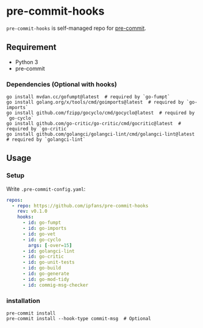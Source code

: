 # pre-commit-hooks

`pre-commit-hooks` is self-managed repo for [pre-commit](https://pre-commit.com).

## Requirement

* Python 3
* pre-commit

### Dependencies (Optional with hooks)

```
go install mvdan.cc/gofumpt@latest  # required by `go-fumpt`
go install golang.org/x/tools/cmd/goimports@latest  # required by `go-imports`
go install github.com/fzipp/gocyclo/cmd/gocyclo@latest  # required by `go-cyclo`
go install github.com/go-critic/go-critic/cmd/gocritic@latest  # required by `go-critic`
go install github.com/golangci/golangci-lint/cmd/golangci-lint@latest  # required by `golangci-lint`
```

## Usage

### Setup

Write `.pre-commit-config.yaml`:

```yaml
repos:
  - repo: https://github.com/ipfans/pre-commit-hooks
    rev: v0.1.0
    hooks:
      - id: go-fumpt
      - id: go-imports
      - id: go-vet
      - id: go-cyclo
        args: [-over=15]
      - id: golangci-lint
      - id: go-critic
      - id: go-unit-tests
      - id: go-build
      - id: go-generate
      - id: go-mod-tidy
      - id: commig-msg-checker
```

### installation

```
pre-commit install
pre-commit install --hook-type commit-msg  # Optional
```
